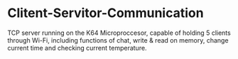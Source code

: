 # Clitent-Servitor-Communication
TCP server running on the K64 Microproccesor, capable of holding 5 clients through Wi-Fi, including functions of chat, write &amp; read on memory, change current time and checking current temperature.
